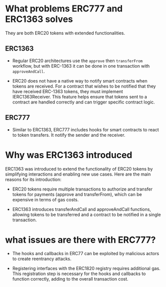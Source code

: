 # What problems ERC777 and ERC1363 solves

They are both ERC20 tokens with extended functionalities.

## ERC1363

- Regular ERC20 architectures use the `approve` then `transferFrom` workflow, but with ERC-1363 it can be done in one transaction with `approveAndCall`.

- ERC20 does not have a native way to notify smart contracts when tokens are received. For a contract that wishes to be notified that they have received ERC-1363 tokens, they must implement IERC1363Receiver. This feature helps ensure that tokens sent to a contract are handled correctly and can trigger specific contract logic.

## ERC777

- Similar to ERC1363, ERC777 includes hooks for smart contracts to react to token transfers. It notify the sender and the receiver.

# Why was ERC1363 introduced

ERC1363 was introduced to extend the functionality of ERC20 tokens by simplifying interactions and enabling new use cases. Here are the main reasons for its introduction:

- ERC20 tokens require multiple transactions to authorize and transfer tokens for payments (approve and transferFrom), which can be expensive in terms of gas costs.

- ERC1363 introduces transferAndCall and approveAndCall functions, allowing tokens to be transferred and a contract to be notified in a single transaction.

# what issues are there with ERC777?

- The hooks and callbacks in ERC77 can be exploited by malicious actors to create reentrancy attacks.

- Registering interfaces with the ERC1820 registry requires additional gas. This registration step is necessary for the hooks and callbacks to function correctly, adding to the overall transaction cost.
